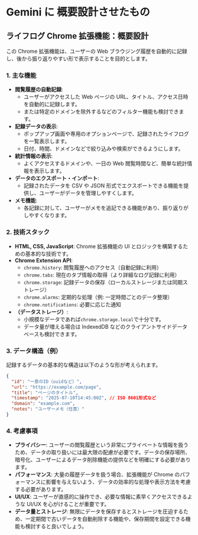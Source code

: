 # Gemini に 概要設計させたもの

## ライフログ Chrome 拡張機能：概要設計

この Chrome 拡張機能は、ユーザーの Web ブラウジング履歴を自動的に記録し、後から振り返りやすい形で表示することを目的とします。

### 1. 主な機能

- **閲覧履歴の自動記録**:
  - ユーザーがアクセスした Web ページの URL、タイトル、アクセス日時を自動的に記録します。
  - または特定のドメインを除外するなどのフィルター機能も検討できます。
- **記録データの表示**:
  - ポップアップ画面や専用のオプションページで、記録されたライフログを一覧表示します。
  - 日付、時間、ドメインなどで絞り込みや検索ができるようにします。
- **統計情報の表示**:
  - よくアクセスするドメインや、一日の Web 閲覧時間など、簡単な統計情報を表示します。
- **データのエクスポート・インポート**:
  - 記録されたデータを CSV や JSON 形式でエクスポートできる機能を提供し、ユーザーがデータを管理しやすくします。
- **メモ機能**:
  - 各記録に対して、ユーザーがメモを追記できる機能があり、振り返りがしやすくなります。

### 2. 技術スタック

- **HTML, CSS, JavaScript**: Chrome 拡張機能の UI とロジックを構築するための基本的な技術です。
- **Chrome Extension API**:
  - `chrome.history`: 閲覧履歴へのアクセス（自動記録に利用）
  - `chrome.tabs`: 現在のタブ情報の取得（より詳細なログ記録に利用）
  - `chrome.storage`: 記録データの保存（ローカルストレージまたは同期ストレージ）
  - `chrome.alarms`: 定期的な処理（例: 一定時間ごとのデータ整理）
  - `chrome.notifications`: 必要に応じた通知
- **（データストレージ）**:
  - 小規模なデータであれば`chrome.storage.local`で十分です。
  - データ量が増える場合は IndexedDB などのクライアントサイドデータベースも検討できます。

### 3. データ構造（例）

記録するデータの基本的な構造は以下のような形が考えられます。

```json
{
  "id": "一意のID（uuidなど）",
  "url": "https://example.com/page",
  "title": "ページのタイトル",
  "timestamp": "2025-07-10T14:45:00Z", // ISO 8601形式など
  "domain": "example.com",
  "notes": "ユーザーメモ（任意）"
}
```

### 4. 考慮事項

- **プライバシー**: ユーザーの閲覧履歴という非常にプライベートな情報を扱うため、データの取り扱いには最大限の配慮が必要です。データの保存場所、暗号化、ユーザーによるデータ削除機能の提供などを明確にする必要があります。
- **パフォーマンス**: 大量の履歴データを扱う場合、拡張機能が Chrome のパフォーマンスに影響を与えないよう、データの効率的な処理や表示方法を考慮する必要があります。
- **UI/UX**: ユーザーが直感的に操作でき、必要な情報に素早くアクセスできるような UI/UX を心がけることが重要です。
- **データ量とストレージ**: 無限にデータを保存するとストレージを圧迫するため、一定期間で古いデータを自動削除する機能や、保存期間を設定できる機能も検討すると良いでしょう。
